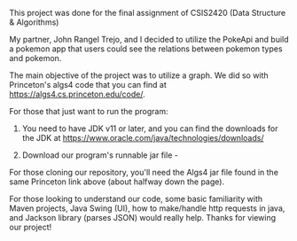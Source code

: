 This project was done for the final assignment of CSIS2420 (Data Structure 
& Algorithms)

My partner, John Rangel Trejo, and I decided to utilize the PokeApi and 
build a pokemon app that users could see the relations between pokemon 
types and pokemon.

The main objective of the project was to utilize a graph.  We did so with 
Princeton's algs4 code that you can find at 
https://algs4.cs.princeton.edu/code/.

For those that just want to run the program:

1) You need to have JDK v11 or later, and you can find the downloads for 
the JDK at https://www.oracle.com/java/technologies/downloads/

2) Download our program's runnable jar file -

For those cloning our repository, you'll need the Algs4 jar file found in 
the same Princeton link above (about halfway down the page).  

For those looking to understand our code, some basic familiarity with 
Maven projects, Java Swing (UI), how to make/handle http requests in java, 
and Jackson library (parses JSON) would really help.  Thanks for viewing 
our project!
